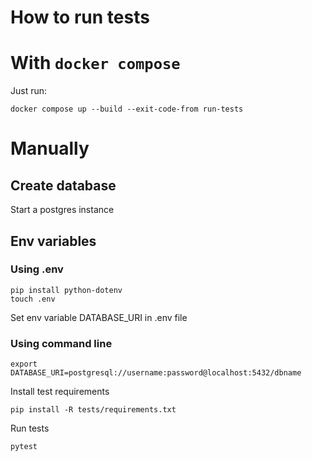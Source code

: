# How to run tests

# With `docker compose`

Just run:
```commandline
docker compose up --build --exit-code-from run-tests
```

# Manually

## Create database

Start a postgres instance

## Env variables

### Using .env
```
pip install python-dotenv
touch .env
```
Set env variable DATABASE_URI in .env file

### Using command line
```
export DATABASE_URI=postgresql://username:password@localhost:5432/dbname
```

Install test requirements
```
pip install -R tests/requirements.txt
```

Run tests
```
pytest
```
